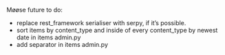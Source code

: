 Møøse
future to do:
* replace rest_framework serialiser with serpy, if it’s possible.
* sort items by content_type and inside of every content_type by newest date in items admin.py
* add separator in items admin.py 




